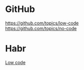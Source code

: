 # GitHub

https://github.com/topics/low-code                  
https://github.com/topics/no-code     

# Habr
[Low code](https://habr.com/ru/search/?target_type=posts&order=relevance&q=%5Blow-code%5D)                

